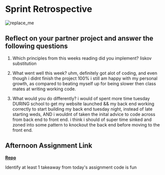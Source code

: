 # Sprint Retrospective

![replace_me](https://codeworks.blob.core.windows.net/public/assets/img/illustrations/placeholder.svg)

## Reflect on your partner project and answer the following questions

1. Which principles from this weeks reading did you implement?
liskov substitution 



2. What went well this week?
uhm, definitely got alot of coding, and even though i didnt finish the project 100% i still am happy with my personal growth, as compared to beating myself up for being slower then class mates at writing working code.


3. What would you do differently?
i would of spent more time tuesday DURING school to get my website launched && my back end working correctly to start building my back end tuesday night, instead of late starting weds, AND i wouldnt of taken the inital advice to code across from back end to front end. i think i should of super time sinked and zoned into some pattern to knockout the back end before moving to the front end.



## Afternoon Assignment Link

**[Repo](https://github.com/good-ol-peekers/tower-Check-Point)**

Identify at least 1 takeaway from today's assignment
code is fun